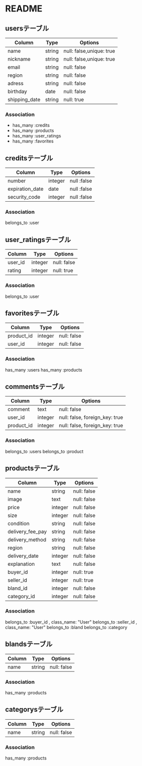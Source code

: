 # README
## usersテーブル
|Column|Type|Options|
|------|----|-------|
|name|string|null: false,unique: true|
|nickname|string|null: false,unique: true|
|email|string|null: false|
|region|string|null: false|
|adress|string|null: false|
|birthday|date|null: false|
|shipping_date|string|null: true|

### Association
- has_many :credits
- has_many :products
- has_many :user_ratings
- has_many :favorites

## creditsテーブル
|Column|Type|Options|
|------|----|-------|
|number|integer|null :false|
|expiration_date|date|null :false|
|security_code|integer|null :false|

### Association
belongs_to :user

## user_ratingsテーブル
|Column|Type|Options|
|------|----|-------|
|user_id|integer|null: false|
|rating|integer|null: true|
<!-- raiting 0 => bad ,1 => soso, 2 => good -->

### Association
belongs_to :user

## favoritesテーブル
|Column|Type|Options|
|------|----|-------|
|product_id|integer|null: false|
|user_id|integer|null: false|

### Association
has_many :users
has_many :products

## commentsテーブル
|Column|Type|Options|
|------|----|-------|
|comment|text|null: false|
|user_id|integer|null: false, foreign_key: true|
|product_id|integer|null: false, foreign_key: true|

### Association
belongs_to :users
belongs_to :product

## productsテーブル
|Column|Type|Options|
|------|----|-------|
|name|string|null: false|
|image|text|null: false|
|price|integer|null: false|
|size|integer|null: false|
|condition|string|null: false|
|delivery_fee_pay|string|null: false|
|delivery_method|string|null: false|
|region|string|null: false|
|delivery_date|integer|null: false|
|explanation|text|null: false|
|buyer_id|integer|null: true|
|seller_id|integer|null: true|
|bland_id|integer|null: false|
|category_id|integer|null: false|


### Association
belongs_to :buyer_id , class_name: "User"
belongs_to :seller_id , class_name: "User"
belongs_to :bland
belongs_to :category

## blandsテーブル
|Column|Type|Options|
|------|----|-------|
|name|string|null: false|

### Association
has_many :products

## categorysテーブル
|Column|Type|Options|
|------|----|-------|
|name|string|null: false|

### Association
has_many :products
